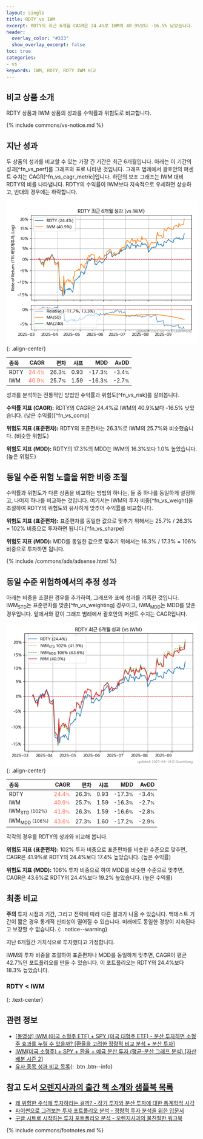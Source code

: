 ```yaml
---
layout: single
title: RDTY vs IWM
excerpt: RDTY의 최근 6개월 CAGR은 24.4%로 IWM의 40.9%보다 -16.5% 낮았습니다.
header:
  overlay_color: "#333"
  show_overlay_excerpt: false
toc: true
categories:
- vs
keywords: IWM, RDTY, RDTY IWM 비교
---
```


## 비교 상품 소개


RDTY 상품과 IWM 상품의 성과를 수익률과 위험도로 비교합니다.





{% include commons/vs-notice.md %}

## 지난 성과

두 상품의 성과를 비교할 수 있는 가장 긴 기간은 최근 6개월입니다. 아래는 이 기간의 성과[^fn_vs_perf]를 그래프와 표로 나타낸 것입니다.
그래프 범례에서 괄호안의 퍼센트 수치는 CAGR[^fn_vs_cagr_metric]입니다.
하단의 보조 그래프는 IWM 대비 RDTY의 비를 나타냅니다.
RDTY의 수익률이 IWM보다 지속적으로 우세하면 상승하고, 반대의 경우에는 하락합니다.

![RDTY](/vs/images/rdty-vs-iwm_dual.png){: .align-center}

| **종목** | **CAGR** | **편차** | **샤프** | **MDD** | **AvDD** |
| :------------ | ------: | -----------: | -------: | ------: | -------: |
| RDTY | <span style="color: tomato">24.4<small>%</small></span> | 26.3<small>%</small> | 0.93 | -17.3<small>%</small> | -3.4<small>%</small> |
| IWM | <span style="color: tomato">40.9<small>%</small></span> | 25.7<small>%</small> | 1.59 | -16.3<small>%</small> | -2.7<small>%</small> |

<!-- more -->


성과를 분석하는 전통적인 방법인 수익률과 위험도[^fn_vs_risk]를 살펴봅니다.

**수익률 지표 (CAGR):** RDTY의 CAGR은 24.4%로 IWM의 40.9%보다 -16.5% 낮았습니다. (낮은 수익률)[^fn_vs_comp]

**위험도 지표 (표준편차):** RDTY의 표준편차는 26.3%로 IWM의 25.7%와 비슷했습니다. (비슷한 위험도)

**위험도 지표 (MDD):** RDTY의 17.3%의 MDD는 IWM의 16.3%보다 1.0% 높았습니다. (높은 위험도)



## 동일 수준 위험 노출을 위한 비중 조절

수익률과 위험도가 다른 상품을 비교하는 방법의 하나는, 둘 중 하나를 동일하게 설정하고, 나머지 하나를 비교하는 것입니다.
여기서는 IWM의 투자 비중[^fn_vs_weight]을 조절하여 RDTY의 위험도와 유사하게 맞추어 수익률를 비교합니다.

**위험도 지표 (표준편차):** 표준편차를 동일한 값으로 맞추기 위해서는 25.7% / 26.3% = 102% 비중으로 투자하면 됩니다.[^fn_vs_sharpe]

**위험도 지표 (MDD):** MDD를 동일한 값으로 맞추기 위해서는 16.3% / 17.3% = 106% 비중으로 투자하면 됩니다.


{% include /commons/ads/adsense.html %}



## 동일 수준 위험하에서의 추정 성과

아래는 비중을 조절한 경우를 추가하여, 그래프와 표에 성과를 기록한 것입니다.
IWM<sub>STD</sub>는 표준편차를 맞춘[^fn_vs_weighting] 경우이고, IWM<sub>MDD</sub>는 MDD를 맞춘 경우입니다.
앞에서와 같이 그래프 범례에서 괄호안의 퍼센트 수치는 CAGR입니다.


![RDTY](/vs/images/rdty-vs-iwm.png){: .align-center}



| **종목** | **CAGR** | **편차** | **샤프** | **MDD** | **AvDD** |
| :------------ | ------: | -----------: | -------: | ------: | -------: |
| RDTY | <span style="color: tomato">24.4<small>%</small></span> | 26.3<small>%</small> | 0.93 | -17.3<small>%</small> | -3.4<small>%</small> |
| IWM | <span style="color: tomato">40.9<small>%</small></span> | 25.7<small>%</small> | 1.59 | -16.3<small>%</small> | -2.7<small>%</small> |
| IWM<sub>STD</sub> <small>(102%)</small> | <span style="color: tomato">41.9<small>%</small></span> | 26.3<small>%</small> | 1.59 | -16.6<small>%</small> | -2.8<small>%</small> |
| IWM<sub>MDD</sub> <small>(106%)</small> | <span style="color: tomato">43.6<small>%</small></span> | 27.3<small>%</small> | 1.60 | -17.2<small>%</small> | -2.9<small>%</small> |



각각의 경우를 RDTY의 성과와 비교해 봅니다.

**위험도 지표 (표준편차):** 102% 투자 비중으로 표준편차를 비슷한 수준으로 맞추면, CAGR은 41.9%로 RDTY의 24.4%보다 17.4% 높았습니다. (높은 수익률)

**위험도 지표 (MDD):** 106% 투자 비중으로 하여 MDD를 비슷한 수준으로 맞추면, CAGR은 43.6%로 RDTY의 24.4%보다 19.2% 높았습니다. (높은 수익률)




## 최종 비교

**주의** 투자 시점과 기간, 그리고 전략에 따라 다른 결과가 나올 수 있습니다. 백테스트 기간이 짧은 경우 통계적 신뢰성이 떨어질 수 있습니다. 미래에도 동일한 경향이 지속된다고 보장할 수 없습니다.
{: .notice--warning}

지난 6개월간 거치식으로 투자했다고 가정합니다.

IWM의 투자 비중을 조절하여 표준편차나 MDD를 동일하게 맞추면, CAGR이 평균 42.7%인 포트폴리오를 만들 수 있습니다.
이 포트폴리오는 RDTY의 24.4%보다 18.3% 높았습니다.

### RDTY &lt; IWM
{: .text-center}


## 관련 정보

- [[동영상] IWM (미국 소형주 ETF) + SPY (미국 대형주 ETF) - 분산 투자하면 소형주 효과를 누릴 수 있을까? [환율을 고려한 정량적 비교 분석 + 분산 투자]](https://youtu.be/CfF6u9VyWS8)
- [IWM(미국 소형주) + SPY + 환율 + 예금 분산 투자 (평균-분산 그래프 분석) [자산 배분 시즌 2]](https://m.blog.naver.com/onuri2005/223923687939)
- [유사 종목 성과 비교 목록](/vs/){: .btn .btn--info}


## 참고 도서 [오렌지사과의 출간 책 소개와 샘플북 목록](https://kongdori.tistory.com/691)

- [왜 위험한 주식에 투자하라는 걸까? - 장기 투자와 분산 투자에 대한 통계학적 시각](https://kongdori.tistory.com/421)
- [파이썬으로 그려보는 투자 포트폴리오 분석  - 정량적 투자 분석을 위한 입문서](https://kongdori.tistory.com/643)
- [구글 시트로 시작하는 투자 포트폴리오 분석 - 오렌지사과의 불친절한 워크북](https://kongdori.tistory.com/449)

{% include commons/footnotes.md %}